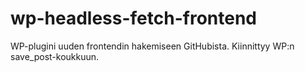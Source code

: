 # wp-headless-fetch-frontend

WP-plugini uuden frontendin hakemiseen GitHubista. Kiinnittyy WP:n save_post-koukkuun.